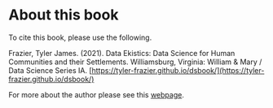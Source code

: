 # About this book

To cite this book, please use the following.

Frazier, Tyler James. (2021). Data Ekistics: Data Science for Human Communities and their Settlements.  Williamsburg, Virginia: William & Mary / Data Science Series IA. [https://tyler-frazier.github.io/dsbook/](https://tyler-frazier.github.io/dsbook/)

For more about the author please see this [webpage](https://tjfrazier.people.wm.edu).